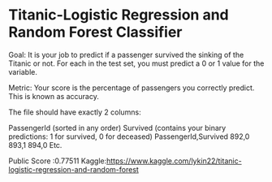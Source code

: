 # Titanic-Logistic Regression and Random Forest Classifier

Goal:
It is your job to predict if a passenger survived the sinking of the Titanic or not.
For each in the test set, you must predict a 0 or 1 value for the variable.

Metric:
Your score is the percentage of passengers you correctly predict. This is known as accuracy.

The file should have exactly 2 columns:

PassengerId (sorted in any order)
Survived (contains your binary predictions: 1 for survived, 0 for deceased)
PassengerId,Survived
892,0
893,1
894,0
Etc.

Public Score :0.77511
Kaggle:https://www.kaggle.com/lykin22/titanic-logistic-regression-and-random-forest
